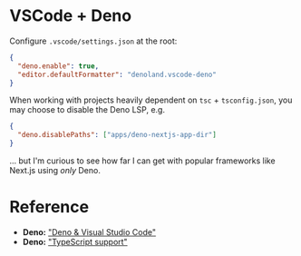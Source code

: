 # VSCode + Deno

Configure `.vscode/settings.json` at the root:

```json
{
  "deno.enable": true,
  "editor.defaultFormatter": "denoland.vscode-deno"
}
```

When working with projects heavily dependent on `tsc` + `tsconfig.json`, you may
choose to disable the Deno LSP, e.g.

```json
{
  "deno.disablePaths": ["apps/deno-nextjs-app-dir"]
}
```

... but I'm curious to see how far I can get with popular frameworks like
Next.js using _only_ Deno.

# Reference

- **Deno:**
  ["Deno & Visual Studio Code"](https://docs.deno.com/runtime/reference/vscode/)
- **Deno:**
  ["TypeScript support"](https://docs.deno.com/runtime/fundamentals/typescript/)
